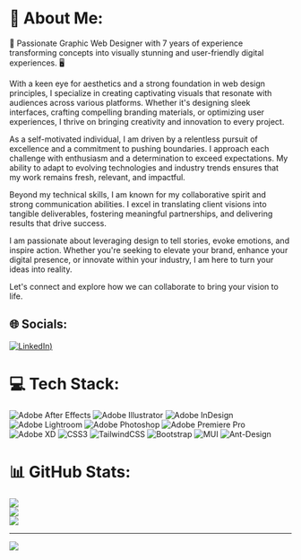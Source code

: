 # 💫 About Me:
🎨 Passionate Graphic Web Designer with 7 years of experience transforming concepts into visually stunning and user-friendly digital experiences. 🖥️

With a keen eye for aesthetics and a strong foundation in web design principles, I specialize in creating captivating visuals that resonate with audiences across various platforms. Whether it's designing sleek interfaces, crafting compelling branding materials, or optimizing user experiences, I thrive on bringing creativity and innovation to every project.

As a self-motivated individual, I am driven by a relentless pursuit of excellence and a commitment to pushing boundaries. I approach each challenge with enthusiasm and a determination to exceed expectations. My ability to adapt to evolving technologies and industry trends ensures that my work remains fresh, relevant, and impactful.

Beyond my technical skills, I am known for my collaborative spirit and strong communication abilities. I excel in translating client visions into tangible deliverables, fostering meaningful partnerships, and delivering results that drive success.

I am passionate about leveraging design to tell stories, evoke emotions, and inspire action. Whether you're seeking to elevate your brand, enhance your digital presence, or innovate within your industry, I am here to turn your ideas into reality.

Let's connect and explore how we can collaborate to bring your vision to life.


## 🌐 Socials:
[![LinkedIn]([https://www.linkedin.com/in/hitesh-pandya2209/))](https://linkedin.com/in/https://www.linkedin.com/in/hitesh-pandya2209/) 

# 💻 Tech Stack:
![Adobe After Effects](https://img.shields.io/badge/Adobe%20After%20Effects-9999FF.svg?style=for-the-badge&logo=Adobe%20After%20Effects&logoColor=white) ![Adobe Illustrator](https://img.shields.io/badge/adobeillustrator-%23FF9A00.svg?style=for-the-badge&logo=adobeillustrator&logoColor=white) ![Adobe InDesign](https://img.shields.io/badge/Adobe%20InDesign-49021F?style=for-the-badge&logo=adobeindesign&logoColor=white) ![Adobe Lightroom](https://img.shields.io/badge/Adobe%20Lightroom-31A8FF.svg?style=for-the-badge&logo=Adobe%20Lightroom&logoColor=white) ![Adobe Photoshop](https://img.shields.io/badge/adobephotoshop-%2331A8FF.svg?style=for-the-badge&logo=adobephotoshop&logoColor=white) ![Adobe Premiere Pro](https://img.shields.io/badge/Adobe%20Premiere%20Pro-9999FF.svg?style=for-the-badge&logo=Adobe%20Premiere%20Pro&logoColor=white) ![Adobe XD](https://img.shields.io/badge/Adobe%20XD-470137?style=for-the-badge&logo=Adobe%20XD&logoColor=#FF61F6) ![CSS3](https://img.shields.io/badge/css3-%231572B6.svg?style=for-the-badge&logo=css3&logoColor=white) ![TailwindCSS](https://img.shields.io/badge/tailwindcss-%2338B2AC.svg?style=for-the-badge&logo=tailwind-css&logoColor=white) ![Bootstrap](https://img.shields.io/badge/bootstrap-%23563D7C.svg?style=for-the-badge&logo=bootstrap&logoColor=white) ![MUI](https://img.shields.io/badge/MUI-%230081CB.svg?style=for-the-badge&logo=material-ui&logoColor=white) ![Ant-Design](https://img.shields.io/badge/-AntDesign-%230170FE?style=for-the-badge&logo=ant-design&logoColor=white)
# 📊 GitHub Stats:
![](https://github-readme-stats.vercel.app/api?username=hitesh2209&theme=vue&hide_border=false&include_all_commits=false&count_private=false)<br/>
![](https://github-readme-streak-stats.herokuapp.com/?user=hitesh2209&theme=vue&hide_border=false)<br/>
![](https://github-readme-stats.vercel.app/api/top-langs/?username=hitesh2209&theme=vue&hide_border=false&include_all_commits=false&count_private=false&layout=compact)

---
[![](https://visitcount.itsvg.in/api?id=hitesh2209&icon=0&color=0)](https://visitcount.itsvg.in)

<!-- Proudly created with GPRM ( https://gprm.itsvg.in ) -->
